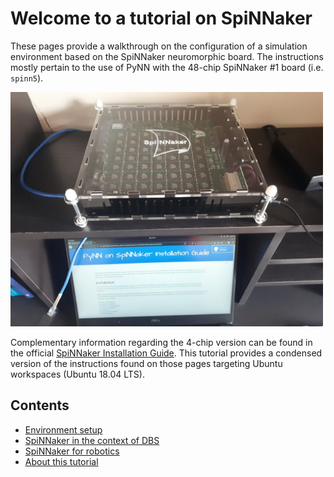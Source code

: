 # Welcome to a tutorial on SpiNNaker

These pages provide a walkthrough on the configuration of a simulation environment based on the SpiNNaker neuromorphic board. The instructions mostly pertain to the use of PyNN with the 48-chip SpiNNaker #1 board (i.e. `spinn5`).

<img src="./img/setup.jpg" alt="SpiNNaker setup" width="500"/>


Complementary information regarding the 4-chip version can be found in the official [SpiNNaker Installation Guide](http://spinnakermanchester.github.io/spynnaker/6.0.0/PyNNOnSpinnakerInstall.html). This tutorial provides a condensed version of the instructions found on those pages targeting Ubuntu workspaces (Ubuntu 18.04 LTS).

## Contents
- [Environment setup](./installation/setup.md)
- [SpiNNaker in the context of DBS](./dbs/overview.md)
- [SpiNNaker for robotics](./robotics/overview.md)
- [About this tutorial](./about.md)
